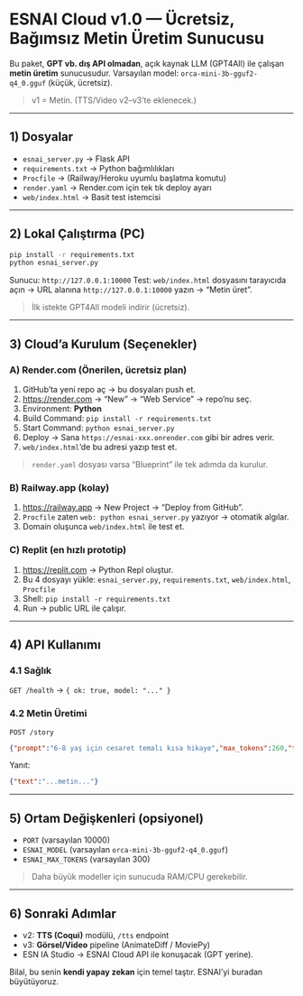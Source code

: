 # ESNAI Cloud v1.0 — Ücretsiz, Bağımsız Metin Üretim Sunucusu

Bu paket, **GPT vb. dış API olmadan**, açık kaynak LLM (GPT4All) ile çalışan **metin üretim** sunucusudur.
Varsayılan model: `orca-mini-3b-gguf2-q4_0.gguf` (küçük, ücretsiz).

> v1 = Metin. (TTS/Video v2–v3’te eklenecek.)

---

## 1) Dosyalar
- `esnai_server.py` → Flask API
- `requirements.txt` → Python bağımlılıkları
- `Procfile` → (Railway/Heroku uyumlu başlatma komutu)
- `render.yaml` → Render.com için tek tık deploy ayarı
- `web/index.html` → Basit test istemcisi

---

## 2) Lokal Çalıştırma (PC)
```bash
pip install -r requirements.txt
python esnai_server.py
```
Sunucu: `http://127.0.0.1:10000`
Test: `web/index.html` dosyasını tarayıcıda açın → URL alanına `http://127.0.0.1:10000` yazın → “Metin üret”.

> İlk istekte GPT4All modeli indirir (ücretsiz).

---

## 3) Cloud’a Kurulum (Seçenekler)

### A) Render.com (Önerilen, ücretsiz plan)
1. GitHub’ta yeni repo aç → bu dosyaları push et.
2. https://render.com → “New” → “Web Service” → repo’nu seç.
3. Environment: **Python**
4. Build Command: `pip install -r requirements.txt`
5. Start Command: `python esnai_server.py`
6. Deploy → Sana `https://esnai-xxx.onrender.com` gibi bir adres verir.
7. `web/index.html`’de bu adresi yazıp test et.

> `render.yaml` dosyası varsa “Blueprint” ile tek adımda da kurulur.

### B) Railway.app (kolay)
1. https://railway.app → New Project → “Deploy from GitHub”.
2. `Procfile` zaten `web: python esnai_server.py` yazıyor → otomatik algılar.
3. Domain oluşunca `web/index.html` ile test et.

### C) Replit (en hızlı prototip)
1. https://replit.com → Python Repl oluştur.
2. Bu 4 dosyayı yükle: `esnai_server.py`, `requirements.txt`, `web/index.html`, `Procfile`
3. Shell: `pip install -r requirements.txt`
4. Run → public URL ile çalışır.

---

## 4) API Kullanımı

### 4.1 Sağlık
`GET /health` → `{ ok: true, model: "..." }`

### 4.2 Metin Üretimi
`POST /story`
```json
{"prompt":"6-8 yaş için cesaret temalı kısa hikaye","max_tokens":260,"temperature":0.8}
```
Yanıt:
```json
{"text":"...metin..."}
```

---

## 5) Ortam Değişkenleri (opsiyonel)
- `PORT` (varsayılan 10000)
- `ESNAI_MODEL` (varsayılan `orca-mini-3b-gguf2-q4_0.gguf`)
- `ESNAI_MAX_TOKENS` (varsayılan 300)

> Daha büyük modeller için sunucuda RAM/CPU gerekebilir.

---

## 6) Sonraki Adımlar
- v2: **TTS (Coqui)** modülü, `/tts` endpoint
- v3: **Görsel/Video** pipeline (AnimateDiff / MoviePy)
- ESN IA Studio → ESNAI Cloud API ile konuşacak (GPT yerine).

Bilal, bu senin **kendi yapay zekan** için temel taştır. ESNAI’yi buradan büyütüyoruz.
